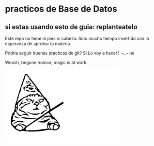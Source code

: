 # practicos de Base de Datos
## si estas usando esto de guia: replanteatelo

Este repo no tiene ni pies ni cabeza.
Solo mucho tiempo invertido con la esperanza
de aprobar la materia.

Podria seguir buenas practicas de git? Si
Lo voy a hacer? ¬_¬ ne

Woosh, begone human, magic is at work.

![SHAZAM](./media/meowgician.png)
